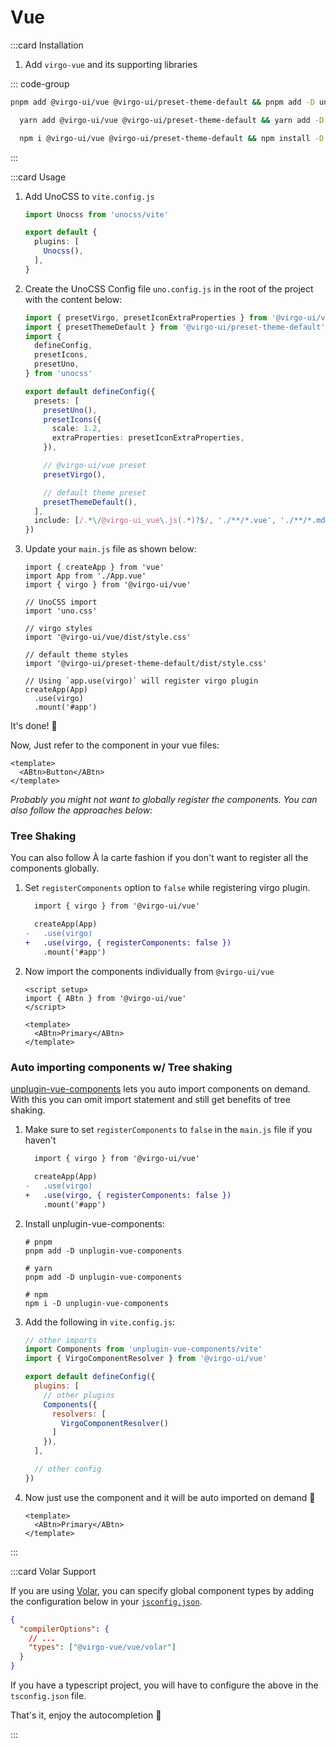 # Vue

:::card Installation

1. Add `virgo-vue` and its supporting libraries

::: code-group

  ```bash [pnpm]
  pnpm add @virgo-ui/vue @virgo-ui/preset-theme-default && pnpm add -D unocss @iconify-json/bx
  ```

  ```bash [yarn]
    yarn add @virgo-ui/vue @virgo-ui/preset-theme-default && yarn add -D unocss @iconify-json/bx
  ```

  ```bash [npm]
    npm i @virgo-ui/vue @virgo-ui/preset-theme-default && npm install -D unocss @iconify-json/bx  ```
   ```

:::

:::card Usage

1. Add UnoCSS to `vite.config.js`

    ```ts
    import Unocss from 'unocss/vite'

    export default {
      plugins: [
        Unocss(),
      ],
    }
    ```

2. Create the UnoCSS Config file `uno.config.js` in the root of the project with the content below:

    ```ts
    import { presetVirgo, presetIconExtraProperties } from '@virgo-ui/vue'
    import { presetThemeDefault } from '@virgo-ui/preset-theme-default'
    import {
      defineConfig,
      presetIcons,
      presetUno,
    } from 'unocss'

    export default defineConfig({
      presets: [
        presetUno(),
        presetIcons({
          scale: 1.2,
          extraProperties: presetIconExtraProperties,
        }),

        // @virgo-ui/vue preset
        presetVirgo(),

        // default theme preset
        presetThemeDefault(),
      ],
      include: [/.*\/@virgo-ui_vue\.js(.*)?$/, './**/*.vue', './**/*.md'],
    })
    ```

3. Update your `main.js` file as shown below:

    ```js{3,5-6,8-9,13,11-12,15-16}
    import { createApp } from 'vue'
    import App from './App.vue'
    import { virgo } from '@virgo-ui/vue'

    // UnoCSS import
    import 'uno.css'

    // virgo styles
    import '@virgo-ui/vue/dist/style.css'

    // default theme styles
    import '@virgo-ui/preset-theme-default/dist/style.css'

    // Using `app.use(virgo)` will register virgo plugin
    createApp(App)
      .use(virgo)
      .mount('#app')
    ```

It's done! 🥳

Now, Just refer to the component in your vue files:

```vue
<template>
  <ABtn>Button</ABtn>
</template>
```

<em class="block mt-12 mb-10">Probably you might not want to globally register the components. You can also follow the approaches below:</em>

### Tree Shaking

You can also follow À la carte fashion if you don't want to register all the components globally.

1. Set `registerComponents` option to `false` while registering virgo plugin.

    ```diff
      import { virgo } from '@virgo-ui/vue'

      createApp(App)
    -   .use(virgo)
    +   .use(virgo, { registerComponents: false })
        .mount('#app')
    ```

2. Now import the components individually from `@virgo-ui/vue`

    ```vue
    <script setup>
    import { ABtn } from '@virgo-ui/vue'
    </script>

    <template>
      <ABtn>Primary</ABtn>
    </template>
    ```

### Auto importing components w/ Tree shaking

[unplugin-vue-components](https://github.com/antfu/unplugin-vue-components) lets you auto import components on demand. With this you can omit import statement and still get benefits of tree shaking.

1. Make sure to set `registerComponents` to `false` in the `main.js` file if you haven't

    ```diff
      import { virgo } from '@virgo-ui/vue'

      createApp(App)
    -   .use(virgo)
    +   .use(virgo, { registerComponents: false })
        .mount('#app')
    ```

2. Install unplugin-vue-components:

    ```shell
    # pnpm
    pnpm add -D unplugin-vue-components

    # yarn
    pnpm add -D unplugin-vue-components

    # npm
    npm i -D unplugin-vue-components
    ```

3. Add the following in `vite.config.js`:

    ```js
    // other imports
    import Components from 'unplugin-vue-components/vite'
    import { VirgoComponentResolver } from '@virgo-ui/vue'

    export default defineConfig({
      plugins: [
        // other plugins
        Components({
          resolvers: [
            VirgoComponentResolver()
          ]
        }),
      ],

      // other config
    })
    ```

4. Now just use the component and it will be auto imported on demand 🤯

    ```vue
    <template>
      <ABtn>Primary</ABtn>
    </template>
    ```

:::

:::card Volar Support

If you are using [Volar](https://marketplace.visualstudio.com/items?itemName=Vue.volar), you can specify global component types by adding the configuration below in your [`jsconfig.json`](https://code.visualstudio.com/docs/languages/jsconfig).

```json
{
  "compilerOptions": {
    // ...
    "types": ["@virgo-vue/vue/volar"]
  }
}
```

If you have a typescript project, you will have to configure the above in the `tsconfig.json` file.

That's it, enjoy the autocompletion 🥳

:::
